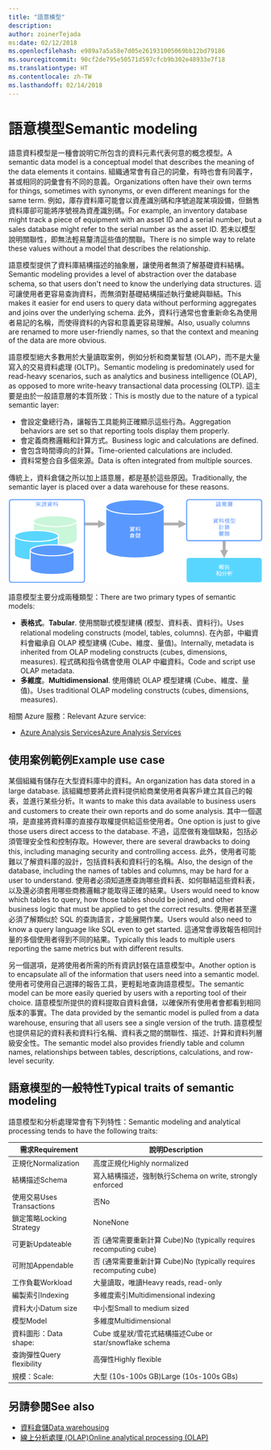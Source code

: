 ```yaml
---
title: "語意模型"
description: 
author: zoinerTejada
ms:date: 02/12/2018
ms.openlocfilehash: e989a7a5a58e7d05e261931005069bb12bd79186
ms.sourcegitcommit: 90cf2de795e50571d597cfcb9b302e48933e7f18
ms.translationtype: HT
ms.contentlocale: zh-TW
ms.lasthandoff: 02/14/2018
---
```

# <a name="semantic-modeling"></a><span data-ttu-id="a8f67-102">語意模型</span><span class="sxs-lookup"><span data-stu-id="a8f67-102">Semantic modeling</span></span>

<span data-ttu-id="a8f67-103">語意資料模型是一種會說明它所包含的資料元素代表何意的概念模型。</span><span class="sxs-lookup"><span data-stu-id="a8f67-103">A semantic data model is a conceptual model that describes the meaning of the data elements it contains.</span></span> <span data-ttu-id="a8f67-104">組織通常會有自己的詞彙，有時也會有同義字，甚或相同的詞彙會有不同的意義。</span><span class="sxs-lookup"><span data-stu-id="a8f67-104">Organizations often have their own terms for things, sometimes with synonyms, or even different meanings for the same term.</span></span> <span data-ttu-id="a8f67-105">例如，庫存資料庫可能會以資產識別碼和序號追蹤某項設備，但銷售資料庫卻可能將序號視為資產識別碼。</span><span class="sxs-lookup"><span data-stu-id="a8f67-105">For example, an inventory database might track a piece of equipment with an asset ID and a serial number, but a sales database might refer to the serial number as the asset ID.</span></span> <span data-ttu-id="a8f67-106">若未以模型說明關聯性，即無法輕易釐清這些值的關聯。</span><span class="sxs-lookup"><span data-stu-id="a8f67-106">There is no simple way to relate these values without a model that describes the relationship.</span></span> 

<span data-ttu-id="a8f67-107">語意模型提供了資料庫結構描述的抽象層，讓使用者無須了解基礎資料結構。</span><span class="sxs-lookup"><span data-stu-id="a8f67-107">Semantic modeling provides a level of abstraction over the database schema, so that users don't need to know the underlying data structures.</span></span> <span data-ttu-id="a8f67-108">這可讓使用者更容易查詢資料，而無須對基礎結構描述執行彙總與聯結。</span><span class="sxs-lookup"><span data-stu-id="a8f67-108">This makes it easier for end users to query data without performing aggregates and joins over the underlying schema.</span></span> <span data-ttu-id="a8f67-109">此外，資料行通常也會重新命名為使用者易記的名稱，而使得資料的內容和意義更容易理解。</span><span class="sxs-lookup"><span data-stu-id="a8f67-109">Also, usually columns are renamed to more user-friendly names, so that the context and meaning of the data are more obvious.</span></span>

<span data-ttu-id="a8f67-110">語意模型絕大多數用於大量讀取案例，例如分析和商業智慧 (OLAP)，而不是大量寫入的交易資料處理 (OLTP)。</span><span class="sxs-lookup"><span data-stu-id="a8f67-110">Semantic modeling is predominately used for read-heavy scenarios, such as analytics and business intelligence (OLAP), as opposed to more write-heavy transactional data processing (OLTP).</span></span> <span data-ttu-id="a8f67-111">這主要是由於一般語意層的本質所致：</span><span class="sxs-lookup"><span data-stu-id="a8f67-111">This is mostly due to the nature of a typical semantic layer:</span></span>

- <span data-ttu-id="a8f67-112">會設定彙總行為，讓報告工具能夠正確顯示這些行為。</span><span class="sxs-lookup"><span data-stu-id="a8f67-112">Aggregation behaviors are set so that reporting tools display them properly.</span></span>
- <span data-ttu-id="a8f67-113">會定義商務邏輯和計算方式。</span><span class="sxs-lookup"><span data-stu-id="a8f67-113">Business logic and calculations are defined.</span></span>
- <span data-ttu-id="a8f67-114">會包含時間導向的計算。</span><span class="sxs-lookup"><span data-stu-id="a8f67-114">Time-oriented calculations are included.</span></span>
- <span data-ttu-id="a8f67-115">資料常整合自多個來源。</span><span class="sxs-lookup"><span data-stu-id="a8f67-115">Data is often integrated from multiple sources.</span></span> 

<span data-ttu-id="a8f67-116">傳統上，資料倉儲之所以加上語意層，都是基於這些原因。</span><span class="sxs-lookup"><span data-stu-id="a8f67-116">Traditionally, the semantic layer is placed over a data warehouse for these reasons.</span></span>

![資料倉儲與報告工具之間的語意層範例圖](./images/semantic-modeling.png)

<span data-ttu-id="a8f67-118">語意模型主要分成兩種類型：</span><span class="sxs-lookup"><span data-stu-id="a8f67-118">There are two primary types of semantic models:</span></span>

* <span data-ttu-id="a8f67-119">**表格式**。</span><span class="sxs-lookup"><span data-stu-id="a8f67-119">**Tabular**.</span></span> <span data-ttu-id="a8f67-120">使用關聯式模型建構 (模型、資料表、資料行)。</span><span class="sxs-lookup"><span data-stu-id="a8f67-120">Uses relational modeling constructs (model, tables, columns).</span></span> <span data-ttu-id="a8f67-121">在內部，中繼資料會繼承自 OLAP 模型建構 (Cube、維度、量值)。</span><span class="sxs-lookup"><span data-stu-id="a8f67-121">Internally, metadata is inherited from OLAP modeling constructs (cubes, dimensions, measures).</span></span> <span data-ttu-id="a8f67-122">程式碼和指令碼會使用 OLAP 中繼資料。</span><span class="sxs-lookup"><span data-stu-id="a8f67-122">Code and script use OLAP metadata.</span></span>
* <span data-ttu-id="a8f67-123">**多維度**。</span><span class="sxs-lookup"><span data-stu-id="a8f67-123">**Multidimensional**.</span></span> <span data-ttu-id="a8f67-124">使用傳統 OLAP 模型建構 (Cube、維度、量值)。</span><span class="sxs-lookup"><span data-stu-id="a8f67-124">Uses traditional OLAP modeling constructs (cubes, dimensions, measures).</span></span>

<span data-ttu-id="a8f67-125">相關 Azure 服務：</span><span class="sxs-lookup"><span data-stu-id="a8f67-125">Relevant Azure service:</span></span>
- [<span data-ttu-id="a8f67-126">Azure Analysis Services</span><span class="sxs-lookup"><span data-stu-id="a8f67-126">Azure Analysis Services</span></span>](https://azure.microsoft.com/services/analysis-services/)

## <a name="example-use-case"></a><span data-ttu-id="a8f67-127">使用案例範例</span><span class="sxs-lookup"><span data-stu-id="a8f67-127">Example use case</span></span>

<span data-ttu-id="a8f67-128">某個組織有儲存在大型資料庫中的資料。</span><span class="sxs-lookup"><span data-stu-id="a8f67-128">An organization has data stored in a large database.</span></span> <span data-ttu-id="a8f67-129">該組織想要將此資料提供給商業使用者與客戶建立其自己的報表，並進行某些分析。</span><span class="sxs-lookup"><span data-stu-id="a8f67-129">It wants to make this data available to business users and customers to create their own reports and do some analysis.</span></span> <span data-ttu-id="a8f67-130">其中一個選項，是直接將資料庫的直接存取權提供給這些使用者。</span><span class="sxs-lookup"><span data-stu-id="a8f67-130">One option is just to give those users direct access to the database.</span></span> <span data-ttu-id="a8f67-131">不過，這麼做有幾個缺點，包括必須管理安全性和控制存取。</span><span class="sxs-lookup"><span data-stu-id="a8f67-131">However, there are several drawbacks to doing this, including managing security and controlling access.</span></span> <span data-ttu-id="a8f67-132">此外，使用者可能難以了解資料庫的設計，包括資料表和資料行的名稱。</span><span class="sxs-lookup"><span data-stu-id="a8f67-132">Also, the design of the database, including the names of tables and columns, may be hard for a user to understand.</span></span> <span data-ttu-id="a8f67-133">使用者必須知道應查詢哪些資料表、如何聯結這些資料表，以及還必須套用哪些商務邏輯才能取得正確的結果。</span><span class="sxs-lookup"><span data-stu-id="a8f67-133">Users would need to know which tables to query, how those tables should be joined, and other business logic that must be applied to get the correct results.</span></span> <span data-ttu-id="a8f67-134">使用者甚至還必須了解類似於 SQL 的查詢語言，才能展開作業。</span><span class="sxs-lookup"><span data-stu-id="a8f67-134">Users would also need to know a query language like SQL even to get started.</span></span> <span data-ttu-id="a8f67-135">這通常會導致報告相同計量的多個使用者得到不同的結果。</span><span class="sxs-lookup"><span data-stu-id="a8f67-135">Typically this leads to multiple users reporting the same metrics but with different results.</span></span>

<span data-ttu-id="a8f67-136">另一個選項，是將使用者所需的所有資訊封裝在語意模型中。</span><span class="sxs-lookup"><span data-stu-id="a8f67-136">Another option is to encapsulate all of the information that users need into a semantic model.</span></span> <span data-ttu-id="a8f67-137">使用者可使用自己選擇的報告工具，更輕鬆地查詢語意模型。</span><span class="sxs-lookup"><span data-stu-id="a8f67-137">The semantic model can be more easily queried by users with a reporting tool of their choice.</span></span> <span data-ttu-id="a8f67-138">語意模型所提供的資料提取自資料倉儲，以確保所有使用者會都看到相同版本的事實。</span><span class="sxs-lookup"><span data-stu-id="a8f67-138">The data provided by the semantic model is pulled from a data warehouse, ensuring that all users see a single version of the truth.</span></span> <span data-ttu-id="a8f67-139">語意模型也提供易記的資料表和資料行名稱、資料表之間的關聯性、描述、計算和資料列層級安全性。</span><span class="sxs-lookup"><span data-stu-id="a8f67-139">The semantic model also provides friendly table and column names, relationships between tables, descriptions, calculations, and row-level security.</span></span>

## <a name="typical-traits-of-semantic-modeling"></a><span data-ttu-id="a8f67-140">語意模型的一般特性</span><span class="sxs-lookup"><span data-stu-id="a8f67-140">Typical traits of semantic modeling</span></span>

<span data-ttu-id="a8f67-141">語意模型和分析處理常會有下列特性：</span><span class="sxs-lookup"><span data-stu-id="a8f67-141">Semantic modeling and analytical processing tends to have the following traits:</span></span>

| <span data-ttu-id="a8f67-142">需求</span><span class="sxs-lookup"><span data-stu-id="a8f67-142">Requirement</span></span> | <span data-ttu-id="a8f67-143">說明</span><span class="sxs-lookup"><span data-stu-id="a8f67-143">Description</span></span> |
| --- | --- |
| <span data-ttu-id="a8f67-144">正規化</span><span class="sxs-lookup"><span data-stu-id="a8f67-144">Normalization</span></span> | <span data-ttu-id="a8f67-145">高度正規化</span><span class="sxs-lookup"><span data-stu-id="a8f67-145">Highly normalized</span></span> |
| <span data-ttu-id="a8f67-146">結構描述</span><span class="sxs-lookup"><span data-stu-id="a8f67-146">Schema</span></span> | <span data-ttu-id="a8f67-147">寫入結構描述，強制執行</span><span class="sxs-lookup"><span data-stu-id="a8f67-147">Schema on write, strongly enforced</span></span>|
| <span data-ttu-id="a8f67-148">使用交易</span><span class="sxs-lookup"><span data-stu-id="a8f67-148">Uses Transactions</span></span> | <span data-ttu-id="a8f67-149">否</span><span class="sxs-lookup"><span data-stu-id="a8f67-149">No</span></span> |
| <span data-ttu-id="a8f67-150">鎖定策略</span><span class="sxs-lookup"><span data-stu-id="a8f67-150">Locking Strategy</span></span> | <span data-ttu-id="a8f67-151">None</span><span class="sxs-lookup"><span data-stu-id="a8f67-151">None</span></span> |
| <span data-ttu-id="a8f67-152">可更新</span><span class="sxs-lookup"><span data-stu-id="a8f67-152">Updateable</span></span> | <span data-ttu-id="a8f67-153">否 (通常需要重新計算 Cube)</span><span class="sxs-lookup"><span data-stu-id="a8f67-153">No (typically requires recomputing cube)</span></span> |
| <span data-ttu-id="a8f67-154">可附加</span><span class="sxs-lookup"><span data-stu-id="a8f67-154">Appendable</span></span> | <span data-ttu-id="a8f67-155">否 (通常需要重新計算 Cube)</span><span class="sxs-lookup"><span data-stu-id="a8f67-155">No (typically requires recomputing cube)</span></span> |
| <span data-ttu-id="a8f67-156">工作負載</span><span class="sxs-lookup"><span data-stu-id="a8f67-156">Workload</span></span> | <span data-ttu-id="a8f67-157">大量讀取，唯讀</span><span class="sxs-lookup"><span data-stu-id="a8f67-157">Heavy reads, read-only</span></span> |
| <span data-ttu-id="a8f67-158">編製索引</span><span class="sxs-lookup"><span data-stu-id="a8f67-158">Indexing</span></span> | <span data-ttu-id="a8f67-159">多維度索引</span><span class="sxs-lookup"><span data-stu-id="a8f67-159">Multidimensional indexing</span></span> |
| <span data-ttu-id="a8f67-160">資料大小</span><span class="sxs-lookup"><span data-stu-id="a8f67-160">Datum size</span></span> | <span data-ttu-id="a8f67-161">中小型</span><span class="sxs-lookup"><span data-stu-id="a8f67-161">Small to medium sized</span></span> |
| <span data-ttu-id="a8f67-162">模型</span><span class="sxs-lookup"><span data-stu-id="a8f67-162">Model</span></span> | <span data-ttu-id="a8f67-163">多維度</span><span class="sxs-lookup"><span data-stu-id="a8f67-163">Multidimensional</span></span> |
| <span data-ttu-id="a8f67-164">資料圖形：</span><span class="sxs-lookup"><span data-stu-id="a8f67-164">Data shape:</span></span>| <span data-ttu-id="a8f67-165">Cube 或星狀/雪花式結構描述</span><span class="sxs-lookup"><span data-stu-id="a8f67-165">Cube or star/snowflake schema</span></span> |
| <span data-ttu-id="a8f67-166">查詢彈性</span><span class="sxs-lookup"><span data-stu-id="a8f67-166">Query flexibility</span></span> | <span data-ttu-id="a8f67-167">高彈性</span><span class="sxs-lookup"><span data-stu-id="a8f67-167">Highly flexible</span></span> |
| <span data-ttu-id="a8f67-168">規模：</span><span class="sxs-lookup"><span data-stu-id="a8f67-168">Scale:</span></span> | <span data-ttu-id="a8f67-169">大型 (10s-100s GB)</span><span class="sxs-lookup"><span data-stu-id="a8f67-169">Large (10s-100s GBs)</span></span> |

## <a name="see-also"></a><span data-ttu-id="a8f67-170">另請參閱</span><span class="sxs-lookup"><span data-stu-id="a8f67-170">See also</span></span>

- [<span data-ttu-id="a8f67-171">資料倉儲</span><span class="sxs-lookup"><span data-stu-id="a8f67-171">Data warehousing</span></span>](../scenarios/data-warehousing.md)
- [<span data-ttu-id="a8f67-172">線上分析處理 (OLAP)</span><span class="sxs-lookup"><span data-stu-id="a8f67-172">Online analytical processing (OLAP)</span></span>](../scenarios/online-analytical-processing.md)